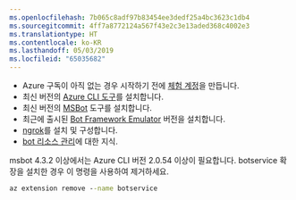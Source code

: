 ```yaml
---
ms.openlocfilehash: 7b065c8adf97b83454ee3dedf25a4bc3623c1db4
ms.sourcegitcommit: 4ff7a8772124a567f43e2c3e13aded368c4002e3
ms.translationtype: HT
ms.contentlocale: ko-KR
ms.lasthandoff: 05/03/2019
ms.locfileid: "65035682"
---
```

- Azure 구독이 아직 없는 경우 시작하기 전에 [체험 계정](https://azure.microsoft.com/free/)을 만듭니다.
- 최신 버전의 [Azure CLI 도구](https://docs.microsoft.com/en-us/cli/azure/install-azure-cli?view=azure-cli-latest)를 설치합니다.
- 최신 버전의 [MSBot](https://github.com/Microsoft/botbuilder-tools/tree/master/packages/MSBot) 도구를 설치합니다.
- 최근에 출시된 [Bot Framework Emulator](https://aka.ms/Emulator-wiki-getting-started) 버전을 설치합니다.
- [ngrok](https://github.com/Microsoft/BotFramework-Emulator/wiki/Tunneling-%28ngrok%29)를 설치 및 구성합니다. 
- [bot 리소스 관리](~/v4sdk/bot-file-basics.md)에 대한 지식.

msbot 4.3.2 이상에서는 Azure CLI 버전 2.0.54 이상이 필요합니다. botservice 확장을 설치한 경우 이 명령을 사용하여 제거하세요.

```cmd
az extension remove --name botservice
```
